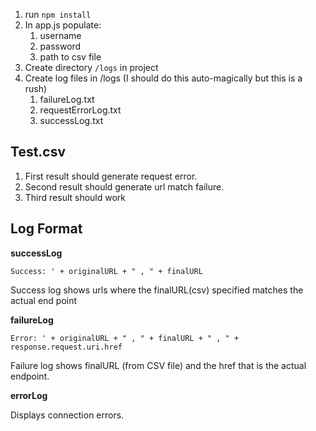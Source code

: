 1. run ```npm install```
1. In app.js populate:
 	1. username
	2. password
	3. path to csv file
1. Create directory ```/logs``` in project
1. Create log files in /logs (I should do this auto-magically but this is a rush)
	1. failureLog.txt
	2. requestErrorLog.txt
	3. successLog.txt

## Test.csv
1. First result should generate request error.
1. Second result should generate url match failure.
1. Third result should work

## Log Format


**successLog**

```Success: ' + originalURL + " , " + finalURL```

Success log shows urls where the finalURL(csv) specified matches the actual end point

**failureLog**

```Error: ' + originalURL + " , " + finalURL + " , " + response.request.uri.href```

Failure log shows finalURL (from CSV file) and the href that is the actual endpoint.

**errorLog**

Displays connection errors.
